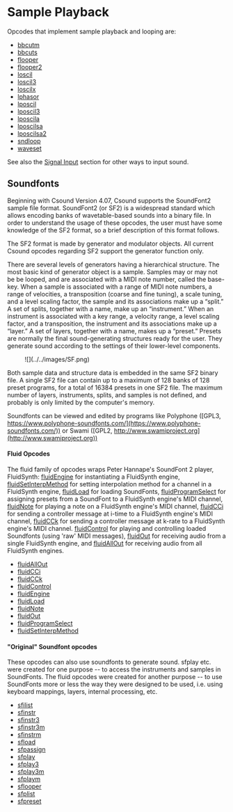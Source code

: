 # **Sample Playback**

Opcodes that implement sample playback and looping are:

* [bbcutm](../../opcodes/bbcutm)
* [bbcuts](../../opcodes/bbcuts)
* [flooper](../../opcodes/flooper)
* [flooper2](../../opcodes/flooper2)
* [loscil](../../opcodes/loscil)
* [loscil3](../../opcodes/loscil3)
* [loscilx](../../opcodes/loscilx)
* [lphasor](../../opcodes/lphasor)
* [lposcil](../../opcodes/lposcil)
* [lposcil3](../../opcodes/lposcil3)
* [lposcila](../../opcodes/lposcila)
* [lposcilsa](../../opcodes/lposcilsa)
* [lposcilsa2](../../opcodes/lposcilsa2)
* [sndloop](../../opcodes/sndloop)
* [waveset](../../opcodes/waveset)

See also the [Signal Input](../../sigio/input) section for other ways to input sound.

## **Soundfonts**

Beginning with Csound Version 4.07, Csound supports the SoundFont2 sample file format. SoundFont2 (or SF2) is a widespread standard which allows encoding banks of wavetable-based sounds into a binary file. In order to understand the usage of these opcodes, the user must have some knowledge of the SF2 format, so a brief description of this format follows.

The SF2 format is made by generator and modulator objects. All current Csound opcodes regarding SF2 support the generator function only.

There are several levels of generators having a hierarchical structure. The most basic kind of generator object is a sample. Samples may or may not be be looped, and are associated with a MIDI note number, called the base-key. When a sample is associated with a range of MIDI note numbers, a range of velocities, a transposition (coarse and fine tuning), a scale tuning, and a level scaling factor, the sample and its associations make up a &#8220;split.&#8221; A set of splits, together with a name, make up an &#8220;instrument.&#8221; When an instrument is associated with a key range, a velocity range, a level scaling factor, and a transposition, the instrument and its associations make up a &#8220;layer.&#8221; A set of layers, together with a name, makes up a &#8220;preset.&#8221; Presets are normally the final sound-generating structures ready for the user. They generate sound according to the settings of their lower-level components.

<figure markdown="span">
![](../../images/SF.png)
<figcaption></figcaption>
</figure>

Both sample data and structure data is embedded in the same SF2 binary file. A single SF2 file can contain up to a maximum of 128 banks of 128 preset programs, for a total of 16384 presets in one SF2 file. The maximum number of layers, instruments, splits, and samples is not defined, and probably is only limited by the computer's memory.

Soundfonts can be viewed and edited by programs like Polyphone ([GPL3, https://www.polyphone-soundfonts.com/](https://www.polyphone-soundfonts.com/)) or Swami ([GPL2, http://www.swamiproject.org](http://www.swamiproject.org))

#### Fluid Opcodes

The fluid family of opcodes wraps Peter Hannape's SoundFont 2 player, FluidSynth: [fluidEngine](../../opcodes/fluidEngine) for instantiating a FluidSynth engine, [fluidSetInterpMethod](../../opcodes/fluidSetInterpMethod) for setting interpolation method for a channel in a FluidSynth engine, [fluidLoad](../../opcodes/fluidLoad) for loading SoundFonts, [fluidProgramSelect](../../opcodes/fluidProgramSelect) for assigning presets from a SoundFont to a FluidSynth engine's MIDI channel, [fluidNote](../../opcodes/fluidNote) for playing a note on a FluidSynth engine's MIDI channel, [fluidCCi](../../opcodes/fluidCCi) for sending a controller message at i-time to a FluidSynth engine's MIDI channel, [fluidCCk](../../opcodes/fluidCCk) for sending a controller message at k-rate to a FluidSynth engine's MIDI channel. [fluidControl](../../opcodes/fluidControl) for playing and controlling loaded Soundfonts (using 'raw' MIDI messages), [fluidOut](../../opcodes/fluidOut) for receiving audio from a single FluidSynth engine, and [fluidAllOut](../../opcodes/fluidAllOut) for receiving audio from all FluidSynth engines.

* [fluidAllOut](../../opcodes/fluidAllOut)
* [fluidCCi](../../opcodes/fluidCCi)
* [fluidCCk](../../opcodes/fluidCCk)
* [fluidControl](../../opcodes/fluidControl)
* [fluidEngine](../../opcodes/fluidEngine)
* [fluidLoad](../../opcodes/fluidLoad)
* [fluidNote](../../opcodes/fluidNote)
* [fluidOut](../../opcodes/fluidOut)
* [fluidProgramSelect](../../opcodes/fluidProgramSelect)
* [fluidSetInterpMethod](../../opcodes/fluidSetInterpMethod)

#### "Original" Soundfont opcodes

These opcodes can also use soundfonts to generate sound. sfplay etc. were created for one purpose -- to access the instruments and samples in SoundFonts. The fluid opcodes were created for another purpose -- to use SoundFonts more or less the way they were designed to be used, i.e. using keyboard mappings, layers, internal processing, etc.

* [sfilist](../../opcodes/sfilist)
* [sfinstr](../../opcodes/sfinstr)
* [sfinstr3](../../opcodes/sfinstr3)
* [sfinstr3m](../../opcodes/sfinstr3m)
* [sfinstrm](../../opcodes/sfinstrm)
* [sfload](../../opcodes/sfload)
* [sfpassign](../../opcodes/sfpassign)
* [sfplay](../../opcodes/sfplay)
* [sfplay3](../../opcodes/sfplay3)
* [sfplay3m](../../opcodes/sfplay3m)
* [sfplaym](../../opcodes/sfplaym)
* [sflooper](../../opcodes/sflooper)
* [sfplist](../../opcodes/sfplist)
* [sfpreset](../../opcodes/sfpreset)
